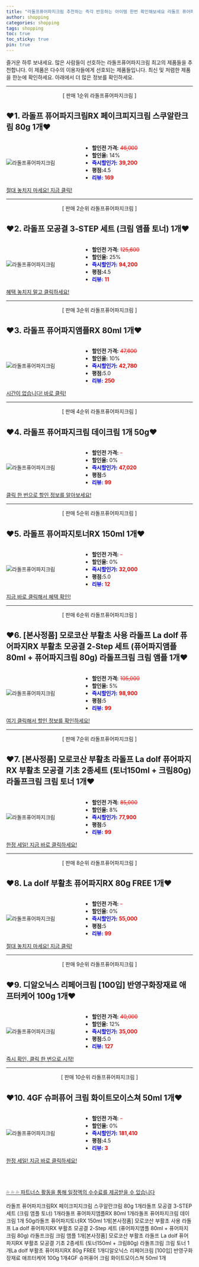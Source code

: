 ```yaml
---
title: "라돌프퓨어파지크림 추천하는 즉각 반응하는 아이템 한번 확인해보세요 라돌프 퓨어파지크림RX 페이크피지크림 스쿠알란크림 80g"
author: shopping
categories: shopping
tags: shopping
toc: true
toc_sticky: true
pin: true
---
```

즐거운 하루 보내세요. 많은 사람들이 선호하는 라돌프퓨어파지크림 최고의 제품들을 추천합니다. 이 제품은 다수의 이용자들에게 선호되는 제품들입니다. 최신 및 저렴한 제품을 한눈에 확인하세요. 아래에서 더 많은 정보를 확인하세요.

---
<p class="toplist" style="margin: 0 auto; display: block; width: fit-content;">[ 판매 1순위 라돌프퓨어파지크림 ]</p>

<h2><strong>❤️1. 라돌프 퓨어파지크림RX 페이크피지크림 스쿠알란크림 80g 1개❤️</strong></h2>

<div style="display: flex; align-items: center;">
    <div style="flex: 0.4;">
        <img src="https://thumbnail8.coupangcdn.com/thumbnails/remote/230x230ex/image/vendor_inventory/53f8/4966f0b4b389e352ba77c2d0c2a973347c4bbd4d0cd9382e4813b97f0d88.jpg" alt="라돌프퓨어파지크림" style="max-width: 100%;">
    </div>
    <div style="flex: 0.6; margin-left: 10px;">
        <ul>
            <li><strong>할인전 가격:</strong> <del style="color: red;">46,000</del></li>
            <li><strong>할인율:</strong> 14%</li>
            <li><span style='color:blue'><strong>즉시할인가:</strong></span> <span style='color:red'><strong>39,200</strong></span></li>
            <li><strong>평점:</strong>4.5</li>
            <li><span style='color:blue'><strong>리뷰:</strong></span> <span style='color:red'><strong>169</strong></span></li>
        </ul>
    </div>
</div>
<div class="center">
    <a href="https://selin100587001.github.io?lptag=AF9450613&subid=githubio&pageKey=6882829256&traceid=V0-153&itemId=11255640462&vendorItemId=86316732668" class="myButton">
        절대 놓치지 마세요! 지금 클릭!
    </a>
</div>


---
<p class="toplist" style="margin: 0 auto; display: block; width: fit-content;">[ 판매 2순위 라돌프퓨어파지크림 ]</p>

<h2><strong>❤️2. 라돌프 모공결 3-STEP 세트 (크림 앰플 토너) 1개❤️</strong></h2>

<div style="display: flex; align-items: center;">
    <div style="flex: 0.4;">
        <img src="https://thumbnail7.coupangcdn.com/thumbnails/remote/230x230ex/image/vendor_inventory/a905/6f2ac91c149f11b6ade42711f2c3d206cfda5563364af8dbec594c65bc67.jpg" alt="라돌프퓨어파지크림" style="max-width: 100%;">
    </div>
    <div style="flex: 0.6; margin-left: 10px;">
        <ul>
            <li><strong>할인전 가격:</strong> <del style="color: red;">125,600</del></li>
            <li><strong>할인율:</strong> 25%</li>
            <li><span style='color:blue'><strong>즉시할인가:</strong></span> <span style='color:red'><strong>94,200</strong></span></li>
            <li><strong>평점:</strong>4.5</li>
            <li><span style='color:blue'><strong>리뷰:</strong></span> <span style='color:red'><strong>11</strong></span></li>
        </ul>
    </div>
</div>
<div class="center">
    <a href="https://selin100587001.github.io?lptag=AF9450613&subid=githubio&pageKey=7621145428&traceid=V0-153&itemId=20205830016&vendorItemId=84267241516" class="myButton">
        혜택 놓치지 말고 클릭하세요!
    </a>
</div>


---
<p class="toplist" style="margin: 0 auto; display: block; width: fit-content;">[ 판매 3순위 라돌프퓨어파지크림 ]</p>

<h2><strong>❤️3. 라돌프 퓨어파지앰플RX 80ml 1개❤️</strong></h2>

<div style="display: flex; align-items: center;">
    <div style="flex: 0.4;">
        <img src="https://thumbnail10.coupangcdn.com/thumbnails/remote/230x230ex/image/vendor_inventory/63fe/baa0f28244035ec6609cdf0583f5f98ab0cf1427528cd7c3180dd4957de9.png" alt="라돌프퓨어파지크림" style="max-width: 100%;">
    </div>
    <div style="flex: 0.6; margin-left: 10px;">
        <ul>
            <li><strong>할인전 가격:</strong> <del style="color: red;">47,600</del></li>
            <li><strong>할인율:</strong> 10%</li>
            <li><span style='color:blue'><strong>즉시할인가:</strong></span> <span style='color:red'><strong>42,780</strong></span></li>
            <li><strong>평점:</strong>5.0</li>
            <li><span style='color:blue'><strong>리뷰:</strong></span> <span style='color:red'><strong>250</strong></span></li>
        </ul>
    </div>
</div>
<div class="center">
    <a href="https://selin100587001.github.io?lptag=AF9450613&subid=githubio&pageKey=6078004406&traceid=V0-153&itemId=11252673850&vendorItemId=78529741965" class="myButton">
        시간이 없습니다! 바로 클릭!
    </a>
</div>


---
<p class="toplist" style="margin: 0 auto; display: block; width: fit-content;">[ 판매 4순위 라돌프퓨어파지크림 ]</p>

<h2><strong>❤️4. 라돌프 퓨어파지크림 데이크림 1개 50g❤️</strong></h2>

<div style="display: flex; align-items: center;">
    <div style="flex: 0.4;">
        <img src="https://thumbnail8.coupangcdn.com/thumbnails/remote/230x230ex/image/vendor_inventory/143f/357fba3277cf63155ab41b698aa991bc503b54e2e19ca378c3f3b2428a3f.png" alt="라돌프퓨어파지크림" style="max-width: 100%;">
    </div>
    <div style="flex: 0.6; margin-left: 10px;">
        <ul>
            <li><strong>할인전 가격:</strong> <del style="color: red;">-</del></li>
            <li><strong>할인율:</strong> 0%</li>
            <li><span style='color:blue'><strong>즉시할인가:</strong></span> <span style='color:red'><strong>47,020</strong></span></li>
            <li><strong>평점:</strong>5</li>
            <li><span style='color:blue'><strong>리뷰:</strong></span> <span style='color:red'><strong>99</strong></span></li>
        </ul>
    </div>
</div>
<div class="center">
    <a href="https://selin100587001.github.io?lptag=AF9450613&subid=githubio&pageKey=8194798050&traceid=V0-153&itemId=23466228079&vendorItemId=90492813875" class="myButton">
        클릭 한 번으로 할인 정보를 알아보세요!
    </a>
</div>


---
<p class="toplist" style="margin: 0 auto; display: block; width: fit-content;">[ 판매 5순위 라돌프퓨어파지크림 ]</p>

<h2><strong>❤️5. 라돌프 퓨어파지토너RX 150ml 1개❤️</strong></h2>

<div style="display: flex; align-items: center;">
    <div style="flex: 0.4;">
        <img src="https://thumbnail6.coupangcdn.com/thumbnails/remote/230x230ex/image/vendor_inventory/6081/d29a3fda759e910350c09f845dac71343aa208a6f3f479f85898474cea17.png" alt="라돌프퓨어파지크림" style="max-width: 100%;">
    </div>
    <div style="flex: 0.6; margin-left: 10px;">
        <ul>
            <li><strong>할인전 가격:</strong> <del style="color: red;">-</del></li>
            <li><strong>할인율:</strong> 0%</li>
            <li><span style='color:blue'><strong>즉시할인가:</strong></span> <span style='color:red'><strong>32,000</strong></span></li>
            <li><strong>평점:</strong>5.0</li>
            <li><span style='color:blue'><strong>리뷰:</strong></span> <span style='color:red'><strong>12</strong></span></li>
        </ul>
    </div>
</div>
<div class="center">
    <a href="https://selin100587001.github.io?lptag=AF9450613&subid=githubio&pageKey=6262180056&traceid=V0-153&itemId=12756805726&vendorItemId=82037822653" class="myButton">
        지금 바로 클릭해서 혜택 확인!
    </a>
</div>


---
<p class="toplist" style="margin: 0 auto; display: block; width: fit-content;">[ 판매 6순위 라돌프퓨어파지크림 ]</p>

<h2><strong>❤️6. [본사정품] 모로코산 부활초 사용 라돌프 La dolf 퓨어파지RX 부활초 모공결 2-Step 세트 (퓨어파지앰플 80ml + 퓨어파지크림 80g) 라돌프크림 크림 앰플 1개❤️</strong></h2>

<div style="display: flex; align-items: center;">
    <div style="flex: 0.4;">
        <img src="https://thumbnail7.coupangcdn.com/thumbnails/remote/230x230ex/image/vendor_inventory/7fcd/02da50b634ca7d3a2f5f3dc99e12f5d472c682338b401ad7bf7323a57eaa.png" alt="라돌프퓨어파지크림" style="max-width: 100%;">
    </div>
    <div style="flex: 0.6; margin-left: 10px;">
        <ul>
            <li><strong>할인전 가격:</strong> <del style="color: red;">105,000</del></li>
            <li><strong>할인율:</strong> 5%</li>
            <li><span style='color:blue'><strong>즉시할인가:</strong></span> <span style='color:red'><strong>98,900</strong></span></li>
            <li><strong>평점:</strong>5</li>
            <li><span style='color:blue'><strong>리뷰:</strong></span> <span style='color:red'><strong>99</strong></span></li>
        </ul>
    </div>
</div>
<div class="center">
    <a href="https://selin100587001.github.io?lptag=AF9450613&subid=githubio&pageKey=8078551510&traceid=V0-153&itemId=22770349137&vendorItemId=89805465379" class="myButton">
        여기 클릭해서 할인 정보를 확인하세요!
    </a>
</div>


---
<p class="toplist" style="margin: 0 auto; display: block; width: fit-content;">[ 판매 7순위 라돌프퓨어파지크림 ]</p>

<h2><strong>❤️7. [본사정품] 모로코산 부활초 라돌프 La dolf 퓨어파지RX 부활초 모공결 기초 2종세트 (토너150ml + 크림80g) 라돌프크림 크림 토너 1개❤️</strong></h2>

<div style="display: flex; align-items: center;">
    <div style="flex: 0.4;">
        <img src="https://thumbnail9.coupangcdn.com/thumbnails/remote/230x230ex/image/vendor_inventory/3d16/94a2a26572dea3fe3f4e3c31a8a7050eb2f2441f5a7ccab3f107891c6a72.png" alt="라돌프퓨어파지크림" style="max-width: 100%;">
    </div>
    <div style="flex: 0.6; margin-left: 10px;">
        <ul>
            <li><strong>할인전 가격:</strong> <del style="color: red;">85,000</del></li>
            <li><strong>할인율:</strong> 8%</li>
            <li><span style='color:blue'><strong>즉시할인가:</strong></span> <span style='color:red'><strong>77,900</strong></span></li>
            <li><strong>평점:</strong>5</li>
            <li><span style='color:blue'><strong>리뷰:</strong></span> <span style='color:red'><strong>99</strong></span></li>
        </ul>
    </div>
</div>
<div class="center">
    <a href="https://selin100587001.github.io?lptag=AF9450613&subid=githubio&pageKey=8078646463&traceid=V0-153&itemId=22770751366&vendorItemId=89805857785" class="myButton">
        한정 세일! 지금 바로 클릭하세요!
    </a>
</div>


---
<p class="toplist" style="margin: 0 auto; display: block; width: fit-content;">[ 판매 8순위 라돌프퓨어파지크림 ]</p>

<h2><strong>❤️8. La dolf 부활초 퓨어파지RX 80g FREE 1개❤️</strong></h2>

<div style="display: flex; align-items: center;">
    <div style="flex: 0.4;">
        <img src="https://thumbnail10.coupangcdn.com/thumbnails/remote/230x230ex/image/vendor_inventory/ee3f/862bf71129e5843bca3c36de46ef0ad8acb2c0b4890f487c0c053e57905e.jpg" alt="라돌프퓨어파지크림" style="max-width: 100%;">
    </div>
    <div style="flex: 0.6; margin-left: 10px;">
        <ul>
            <li><strong>할인전 가격:</strong> <del style="color: red;">-</del></li>
            <li><strong>할인율:</strong> 0%</li>
            <li><span style='color:blue'><strong>즉시할인가:</strong></span> <span style='color:red'><strong>55,000</strong></span></li>
            <li><strong>평점:</strong>5</li>
            <li><span style='color:blue'><strong>리뷰:</strong></span> <span style='color:red'><strong>99</strong></span></li>
        </ul>
    </div>
</div>
<div class="center">
    <a href="https://selin100587001.github.io?lptag=AF9450613&subid=githubio&pageKey=8233661231&traceid=V0-153&itemId=23700115986&vendorItemId=90725178189" class="myButton">
        절대 놓치지 마세요! 지금 클릭!
    </a>
</div>


---
<p class="toplist" style="margin: 0 auto; display: block; width: fit-content;">[ 판매 9순위 라돌프퓨어파지크림 ]</p>

<h2><strong>❤️9. 디알오닉스 리페어크림 [100입] 반영구화장재료 애프터케어 100g 1개❤️</strong></h2>

<div style="display: flex; align-items: center;">
    <div style="flex: 0.4;">
        <img src="https://thumbnail10.coupangcdn.com/thumbnails/remote/230x230ex/image/vendor_inventory/77c6/cc458b3de62723e3eb3f561a70ba9901a099a55e6a0c049a189b294e000f.jpg" alt="라돌프퓨어파지크림" style="max-width: 100%;">
    </div>
    <div style="flex: 0.6; margin-left: 10px;">
        <ul>
            <li><strong>할인전 가격:</strong> <del style="color: red;">40,000</del></li>
            <li><strong>할인율:</strong> 12%</li>
            <li><span style='color:blue'><strong>즉시할인가:</strong></span> <span style='color:red'><strong>35,000</strong></span></li>
            <li><strong>평점:</strong>5.0</li>
            <li><span style='color:blue'><strong>리뷰:</strong></span> <span style='color:red'><strong>127</strong></span></li>
        </ul>
    </div>
</div>
<div class="center">
    <a href="https://selin100587001.github.io?lptag=AF9450613&subid=githubio&pageKey=8217233138&traceid=V0-153&itemId=20498987869&vendorItemId=87577264454" class="myButton">
        즉시 확인, 클릭 한 번으로 시작!
    </a>
</div>


---
<p class="toplist" style="margin: 0 auto; display: block; width: fit-content;">[ 판매 10순위 라돌프퓨어파지크림 ]</p>

<h2><strong>❤️10. 4GF 슈퍼퓨어 크림 화이트모이스쳐 50ml 1개❤️</strong></h2>

<div style="display: flex; align-items: center;">
    <div style="flex: 0.4;">
        <img src="https://thumbnail10.coupangcdn.com/thumbnails/remote/230x230ex/image/vendor_inventory/3d7a/fe01624e73117b7d9983ca524da10fa19fc80ee1f9733a4aaa0d2b67be33.jpg" alt="라돌프퓨어파지크림" style="max-width: 100%;">
    </div>
    <div style="flex: 0.6; margin-left: 10px;">
        <ul>
            <li><strong>할인전 가격:</strong> <del style="color: red;">-</del></li>
            <li><strong>할인율:</strong> 0%</li>
            <li><span style='color:blue'><strong>즉시할인가:</strong></span> <span style='color:red'><strong>181,410</strong></span></li>
            <li><strong>평점:</strong>4.5</li>
            <li><span style='color:blue'><strong>리뷰:</strong></span> <span style='color:red'><strong>3</strong></span></li>
        </ul>
    </div>
</div>
<div class="center">
    <a href="https://selin100587001.github.io?lptag=AF9450613&subid=githubio&pageKey=5696018300&traceid=V0-153&itemId=9450973367&vendorItemId=85727703832" class="myButton">
        한정 세일! 지금 바로 클릭하세요!
    </a>
</div>

<br><br><br>[💦 💦 💦 파트너스 활동을 통해 일정액의 수수료를 제공받을 수 있습니다](https://link.coupang.com/a/bcpT2c)<br><br>라돌프 퓨어파지크림RX 페이크피지크림 스쿠알란크림 80g 1개라돌프 모공결 3-STEP 세트 (크림 앰플 토너) 1개라돌프 퓨어파지앰플RX 80ml 1개라돌프 퓨어파지크림 데이크림 1개 50g라돌프 퓨어파지토너RX 150ml 1개[본사정품] 모로코산 부활초 사용 라돌프 La dolf 퓨어파지RX 부활초 모공결 2-Step 세트 (퓨어파지앰플 80ml + 퓨어파지크림 80g) 라돌프크림 크림 앰플 1개[본사정품] 모로코산 부활초 라돌프 La dolf 퓨어파지RX 부활초 모공결 기초 2종세트 (토너150ml + 크림80g) 라돌프크림 크림 토너 1개La dolf 부활초 퓨어파지RX 80g FREE 1개디알오닉스 리페어크림 [100입] 반영구화장재료 애프터케어 100g 1개4GF 슈퍼퓨어 크림 화이트모이스쳐 50ml 1개